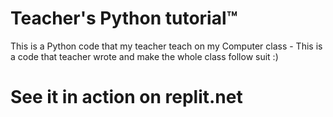 # Teacher's Python tutorial™
This is a Python code that my teacher teach on my Computer class -  This is a code that teacher wrote and make the whole class follow suit :)

# See it in action on replit.net
